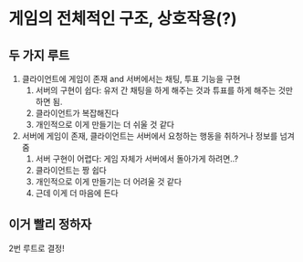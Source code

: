 # 게임의 전체적인 구조, 상호작용(?)

## 두 가지 루트
1. 클라이언트에 게임이 존재 and 서버에서는 채팅, 투표 기능을 구현
     1) 서버의 구현이 쉽다: 유저 간 채팅을 하게 해주는 것과 튜표를 하게 해주는 것만 하면 됨.
     2) 클라이언트가 복잡해진다
     3) 개인적으로 이게 만들기는 더 쉬울 것 같다
2. 서버에 게임이 존재, 클라이언트는 서버에서 요청하는 행동을 취하거나 정보를 넘겨줌
     1) 서버 구현이 어렵다: 게임 자체가 서버에서 돌아가게 하려면..?
     2) 클라이언트는 짱 쉽다
     3) 개인적으로 이게 만들기는 더 어려울 것 같다
     4) 근데 이게 더 마음에 든다
     
  
## 이거 빨리 정하자 
2번 루트로 결정!